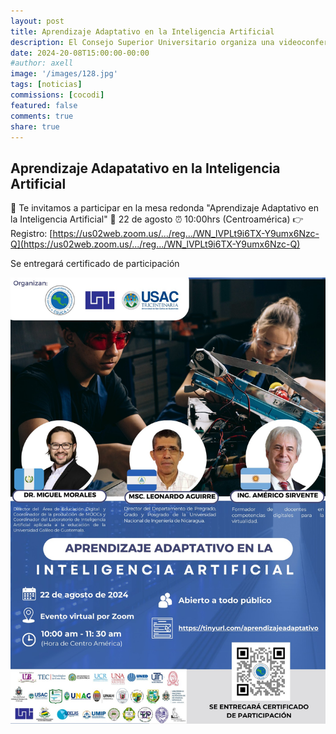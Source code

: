 ```yaml
---
layout: post
title: Aprendizaje Adaptativo en la Inteligencia Artificial
description: El Consejo Superior Universitario organiza una videoconferencia sobre el uso de la inteligencia artifical. 
date: 2024-20-08T15:00:00-00:00
#author: axell
image: '/images/128.jpg'
tags: [noticias]
commissions: [cocodi]
featured: false
comments: true
share: true
---
```

## Aprendizaje Adapatativo en la Inteligencia Artificial 

📢 Te invitamos a participar en la mesa redonda "Aprendizaje Adaptativo en la Inteligencia Artificial" 
📅 22 de agosto
⏰ 10:00hrs (Centroamérica)
👉 Registro: [https://us02web.zoom.us/.../reg.../WN_lVPLt9i6TX-Y9umx6Nzc-Q](https://us02web.zoom.us/.../reg.../WN_lVPLt9i6TX-Y9umx6Nzc-Q)


Se entregará certificado de participación

![Configuración del formato de la hoja](/images/127.jpg)
